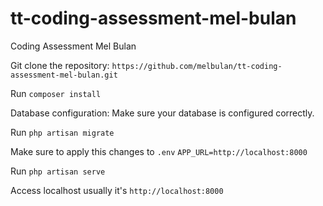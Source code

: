 # tt-coding-assessment-mel-bulan
Coding Assessment Mel Bulan


Git clone the repository: `https://github.com/melbulan/tt-coding-assessment-mel-bulan.git`

Run `composer install`

Database configuration: Make sure your database is configured correctly.

Run `php artisan migrate`

Make sure to apply this changes to `.env` 
`APP_URL=http://localhost:8000`


Run `php artisan serve`

Access localhost usually it's `http://localhost:8000`